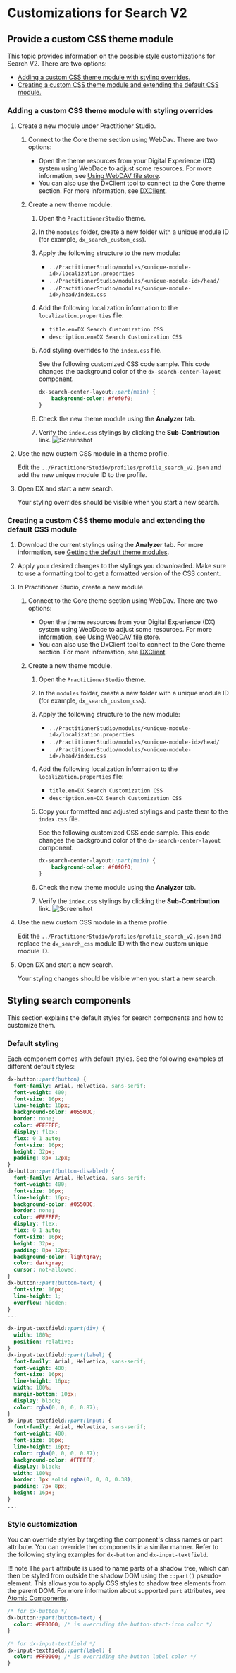 # Customizations for Search V2

## Provide a custom CSS theme module
This topic provides information on the possible style customizations for Search V2. There are two options:

- [Adding a custom CSS theme module with styling overrides.](#adding-a-custom-css-theme-module-with-styling-overrides)
- [Creating a custom CSS theme module and extending the default CSS module.](#creating-a-custom-css-theme-module-and-extending-the-default-css-module)

### Adding a custom CSS theme module with styling overrides

1. Create a new module under Practitioner Studio.
    1. Connect to the Core theme section using WebDav. There are two options:
        - Open the theme resources from your Digital Experience (DX) system using WebDace to adjust some resources. For more information, see [Using WebDAV file store](../../manage_content/wcm_delivery/webdav/administer_webdav/mash_webdav_store.md).
        - You can also use the DxClient tool to connect to the Core theme section. For more information, see [DXClient](../../extend_dx/development_tools/dxclient/index.md).

    2. Create a new theme module.
        1. Open the `PractitionerStudio` theme.
        2. In the `modules` folder, create a new folder with a unique module ID (for example, `dx_search_custom_css`).
        3. Apply the following structure to the new module:
            - `../PractitionerStudio/modules/<unique-module-id>/localization.properties`
            - `../PractitionerStudio/modules/<unique-module-id>/head/`
            - `../PractitionerStudio/modules/<unique-module-id>/head/index.css`

        4. Add the following localization information to the `localization.properties` file:
            - `title.en=DX Search Customization CSS`
            - `description.en=DX Search Customization CSS`

        5. Add styling overrides to the `index.css` file.

            See the following customized CSS code sample. This code changes the background color of the `dx-search-center-layout` component.

            ```css
            dx-search-center-layout::part(main) {
                background-color: #f0f0f0;
            }
            ```

        6. Check the new theme module using the **Analyzer** tab. 

        7. Verify the `index.css` stylings by clicking the **Sub-Contribution** link.
            ![Screenshot](../../assets/HCL_Search_Theme_Analyzer_New_Module.png)

2. Use the new custom CSS module in a theme profile.
    
    Edit the `../PractitionerStudio/profiles/profile_search_v2.json` and add the new unique module ID to the profile.

3. Open DX and start a new search.

    Your styling overrides should be visible when you start a new search. 

### Creating a custom CSS theme module and extending the default CSS module

1. Download the current stylings using the **Analyzer** tab. For more information, see [Getting the default theme modules](components.md#getting-the-default-theme-modules).

2. Apply your desired changes to the stylings you downloaded. Make sure to use a formatting tool to get a formatted version of the CSS content.

3. In Practitioner Studio, create a new module.
    1. Connect to the Core theme section using WebDav. There are two options:
        - Open the theme resources from your Digital Experience (DX) system using WebDace to adjust some resources. For more information, see [Using WebDAV file store](../../manage_content/wcm_delivery/webdav/administer_webdav/mash_webdav_store.md).
        - You can also use the DxClient tool to connect to the Core theme section. For more information, see [DXClient](../../extend_dx/development_tools/dxclient/index.md).

    2. Create a new theme module.
        1. Open the `PractitionerStudio` theme.
        2. In the `modules` folder, create a new folder with a unique module ID (for example, `dx_search_custom_css`).
        3. Apply the following structure to the new module:
            - `../PractitionerStudio/modules/<unique-module-id>/localization.properties`
            - `../PractitionerStudio/modules/<unique-module-id>/head/`
            - `../PractitionerStudio/modules/<unique-module-id>/head/index.css`

        4. Add the following localization information to the `localization.properties` file:
            - `title.en=DX Search Customization CSS`
            - `description.en=DX Search Customization CSS`

        5. Copy your formatted and adjusted stylings and paste them to the `index.css` file.

            See the following customized CSS code sample. This code changes the background color of the `dx-search-center-layout` component.

            ```css
            dx-search-center-layout::part(main) {
                background-color: #f0f0f0;
            }
            ```

        6. Check the new theme module using the **Analyzer** tab.

        7. Verify the `index.css` stylings by clicking the **Sub-Contribution** link.
            ![Screenshot](../../assets/HCL_Search_Theme_Analyzer_New_Module.png)

5. Use the new custom CSS module in a theme profile.
    
    Edit the `../PractitionerStudio/profiles/profile_search_v2.json` and replace the `dx_search_css` module ID with the new custom unique module ID.

6. Open DX and start a new search.

    Your styling changes should be visible when you start a new search.

## Styling search components

This section explains the default styles for search components and how to customize them.

### Default styling

Each component comes with default styles. See the following examples of different default styles:

```scss
dx-button::part(button) {
  font-family: Arial, Helvetica, sans-serif;
  font-weight: 400;
  font-size: 16px;
  line-height: 16px;
  background-color: #0550DC;
  border: none;
  color: #FFFFFF;
  display: flex;
  flex: 0 1 auto;
  font-size: 16px;
  height: 32px;
  padding: 8px 12px;
}
dx-button::part(button-disabled) {
  font-family: Arial, Helvetica, sans-serif;
  font-weight: 400;
  font-size: 16px;
  line-height: 16px;
  background-color: #0550DC;
  border: none;
  color: #FFFFFF;
  display: flex;
  flex: 0 1 auto;
  font-size: 16px;
  height: 32px;
  padding: 8px 12px;
  background-color: lightgray;
  color: darkgray;
  cursor: not-allowed;
}
dx-button::part(button-text) {
  font-size: 16px;
  line-height: 1;
  overflow: hidden;
}
...

dx-input-textfield::part(div) {
  width: 100%;
  position: relative;
}
dx-input-textfield::part(label) {
  font-family: Arial, Helvetica, sans-serif;
  font-weight: 400;
  font-size: 16px;
  line-height: 16px;
  width: 100%;
  margin-bottom: 10px;
  display: block;
  color: rgba(0, 0, 0, 0.87);
}
dx-input-textfield::part(input) {
  font-family: Arial, Helvetica, sans-serif;
  font-weight: 400;
  font-size: 16px;
  line-height: 16px;
  color: rgba(0, 0, 0, 0.87);
  background-color: #FFFFFF;
  display: block;
  width: 100%;
  border: 1px solid rgba(0, 0, 0, 0.38);
  padding: 7px 8px;
  height: 16px;
}
...
```


### Style customization

You can override styles by targeting the component's class names or part attribute. You can override ther components in a similar manner. Refer to the following styling examples for `dx-button` and `dx-input-textfield`.

!!! note
    The `part` attribute is used to name parts of a shadow tree, which can then be styled from outside the shadow DOM using the `::part()` pseudo-element. This allows you to apply CSS styles to shadow tree elements from the parent DOM. For more information about supported `part` attributes, see [Atomic Components](components.md#atomic-components).    

```css
/* for dx-button */
dx-button::part(button-text) {
  color: #FF0000; /* is overriding the button-start-icon color */
}

/* for dx-input-textfield */
dx-input-textfield::part(label) {
  color: #FF0000; /* is overriding the button label color */
}
```